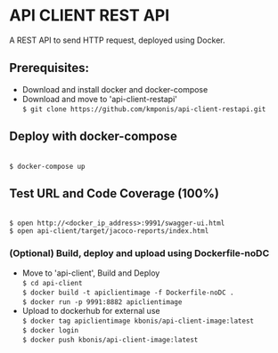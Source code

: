 # API CLIENT REST API
A REST API to send HTTP request, deployed using Docker.

## Prerequisites: 
* Download and install docker and docker-compose
* Download and move to 'api-client-restapi'
<br>`$ git clone https://github.com/kmponis/api-client-restapi.git`

## Deploy with docker-compose 
<br>`$ docker-compose up`

## Test URL and Code Coverage (100%)
<br>`$ open http://<docker_ip_address>:9991/swagger-ui.html`
<br>`$ open api-client/target/jacoco-reports/index.html`

### (Optional) Build, deploy and upload using Dockerfile-noDC
* Move to 'api-client', Build and Deploy
<br>`$ cd api-client`
<br>`$ docker build -t apiclientimage -f Dockerfile-noDC .`
<br>`$ docker run -p 9991:8882 apiclientimage`
* Upload to dockerhub for external use
<br>`$ docker tag apiclientimage kbonis/api-client-image:latest`
<br>`$ docker login`
<br>`$ docker push kbonis/api-client-image:latest`
